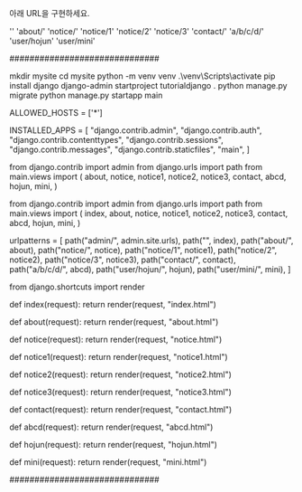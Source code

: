 아래 URL을 구현하세요.

''
'about/'
'notice/'
'notice/1'
'notice/2'
'notice/3'
'contact/'
'a/b/c/d/'
'user/hojun'
'user/mini'


##############################

mkdir mysite
cd mysite
python -m venv venv
.\venv\Scripts\activate
pip install django
django-admin startproject tutorialdjango .
python manage.py migrate
python manage.py startapp main




ALLOWED_HOSTS = ['*']





INSTALLED_APPS = [
    "django.contrib.admin",
    "django.contrib.auth",
    "django.contrib.contenttypes",
    "django.contrib.sessions",
    "django.contrib.messages",
    "django.contrib.staticfiles",
    "main",
]




from django.contrib import admin
from django.urls import path
from main.views import (
    about,
    notice,
    notice1,
    notice2,
    notice3,
    contact,
    abcd,
    hojun,
    mini,
)





from django.contrib import admin
from django.urls import path
from main.views import (
    index,
    about,
    notice,
    notice1,
    notice2,
    notice3,
    contact,
    abcd,
    hojun,
    mini,
)


urlpatterns = [
    path("admin/", admin.site.urls),
    path("", index),
    path("about/", about),
    path("notice/", notice),
    path("notice/1", notice1),
    path("notice/2", notice2),
    path("notice/3", notice3),
    path("contact/", contact),
    path("a/b/c/d/", abcd),
    path("user/hojun/", hojun),
    path("user/mini/", mini),
]






from django.shortcuts import render


def index(request):
    return render(request, "index.html")


def about(request):
    return render(request, "about.html")


def notice(request):
    return render(request, "notice.html")


def notice1(request):
    return render(request, "notice1.html")


def notice2(request):
    return render(request, "notice2.html")


def notice3(request):
    return render(request, "notice3.html")


def contact(request):
    return render(request, "contact.html")


def abcd(request):
    return render(request, "abcd.html")


def hojun(request):
    return render(request, "hojun.html")


def mini(request):
    return render(request, "mini.html")


##############################